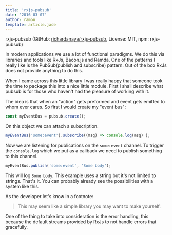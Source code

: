 ```yaml
---
title: 'rxjs-pubsub'
date: '2016-03-07'
author: ramon
template: article.jade
---
```


rxjs-pubsub (GitHub: [richardanaya/rxjs-pubsub](https://github.com/richardanaya/rxjs-pubsub), License: MIT, npm: rxjs-pubsub)

In modern applications we use a lot of functional paradigms. We do this via libraries and tools like RxJs, Bacon.js and Ramda.
One of the patterns I really like is the PubSub(publish and subscribe) pattern. Out of the box RxJs does not provide anything to do this.

When I came across this little library I was really happy that someone took the time to package this into a nice little module.
First I shall describe what pubsub is for those who haven't had the pleasure of working with it.

The idea is that when an "action" gets preformed and event gets emitted to whom ever cares.
So first I would create my "event bus":

```javascript
const myEventBus = pubsub.create();
```
On this object we can attach a subscription.

```javascript
myEventBus('some:event').subscribe((msg) => console.log(msg) );
```
Now we are listening for publications on the `some:event` channel.
To trigger the `console.log` which we put as a callback we need to publish something to this channel.

```javascript
myEventBus.publish('some:event', 'Some body');
```
This will log `Some body`. This example uses a string but it's not limited to strings.
That's it. You can probably already see the possibilities with a system like this.

As the developer let's know in a footnote:

> This may seem like a simple library you may want to make yourself.

One of the thing to take into consideration is the error handling, this because the default streams provided by RxJs to not handle errors that gracefully.
